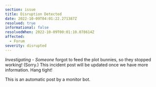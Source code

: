 ```yaml
---
section: issue
title: Disruption Detected
date: 2022-10-09T04:01:22.271387Z
resolved: true
informational: false
resolvedWhen: 2022-10-09T00:01:10.078614Z
affected:
  - Forum
severity: disrupted
---
```

*Investigating* - _Someone_ forgot to feed the plot bunnies, so they stopped working! (Sorry.) This incident post will be updated once we have more information. Hang tight!

This is an automatic post by a monitor bot.
        